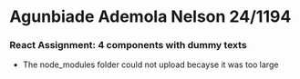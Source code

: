 # Agunbiade Ademola Nelson 24/1194

### React Assignment: 4 components with dummy texts

* The node_modules folder could not upload becayse it was too large
